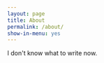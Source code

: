 ```yaml
---
layout: page
title: About
permalink: /about/
show-in-menu: yes
---
```


I don't know what to write now.
